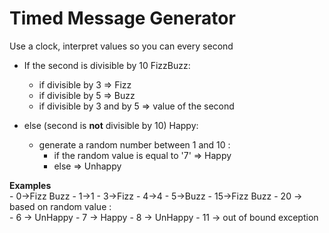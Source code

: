 # Timed Message Generator

Use a clock, interpret values so you can every second 

   - If the second is divisible by 10
       FizzBuzz:
       - if divisible by 3 => Fizz
       - if divisible by 5 => Buzz
       - if divisible by 3 and by 5 => value of the second

   - else (second is **not** divisible by 10)
       Happy:
       - generate a random number between 1 and 10 :
         - if the random value is equal to '7' => Happy 
         - else => Unhappy
   
  **Examples**<br>
       - 0->Fizz Buzz
       - 1->1
       - 3->Fizz
       - 4->4
       - 5->Buzz
       - 15->Fizz Buzz
       - 20 ->
            based on random value :<br>
             - 6 -> UnHappy
             - 7 -> Happy
             - 8 -> UnHappy
             - 11 -> out of bound exception
